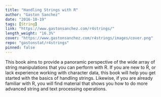 ```yaml
---
title: "Handling Strings with R"
author: "Gaston Sanchez"
date: "2016-10-19"
tags: [String]
link: "https://www.gastonsanchez.com/r4strings/"
length_weight: "16.3%"
cover: "https://www.gastonsanchez.com/r4strings/images/cover.png"
repo: "gastonstat/r4strings"
pinned: false
---
```


This book aims to provide a panoramic perspective of the wide array of string manipulations that you can perform with R. If you are new to R, or lack experience working with character data, this book will help you get started with the basics of handling strings. Likewise, if you are already familiar with R, you will find material that shows you how to do more advanced string and text processing operations.
